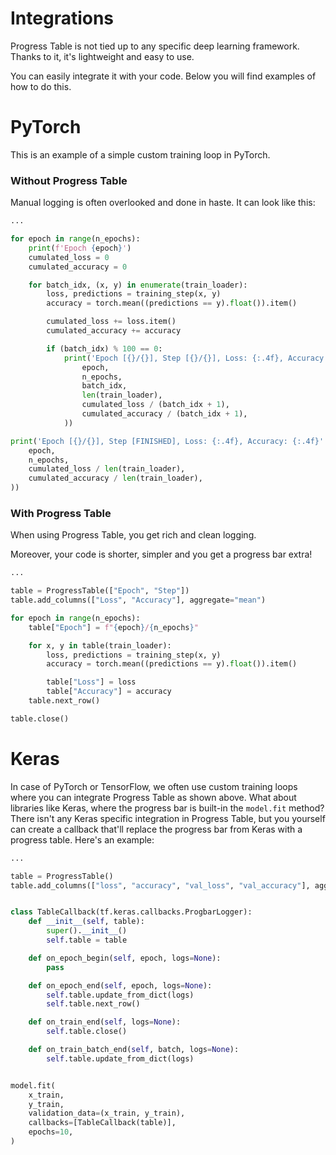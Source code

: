 # Integrations

Progress Table is not tied up to any specific deep learning framework.
Thanks to it, it's lightweight and easy to use.

You can easily integrate it with your code. Below you will find examples of how to do this.

# PyTorch

This is an example of a simple custom training loop in PyTorch.

### Without Progress Table

Manual logging is often overlooked and done in haste. It can look like this:

```python
...

for epoch in range(n_epochs):
    print(f'Epoch {epoch}')
    cumulated_loss = 0
    cumulated_accuracy = 0

    for batch_idx, (x, y) in enumerate(train_loader):
        loss, predictions = training_step(x, y)
        accuracy = torch.mean((predictions == y).float()).item()

        cumulated_loss += loss.item()
        cumulated_accuracy += accuracy

        if (batch_idx) % 100 == 0:
            print('Epoch [{}/{}], Step [{}/{}], Loss: {:.4f}, Accuracy: {:.4f}'.format(
                epoch,
                n_epochs,
                batch_idx,
                len(train_loader),
                cumulated_loss / (batch_idx + 1),
                cumulated_accuracy / (batch_idx + 1),
            ))

print('Epoch [{}/{}], Step [FINISHED], Loss: {:.4f}, Accuracy: {:.4f}'.format(
    epoch,
    n_epochs,
    cumulated_loss / len(train_loader),
    cumulated_accuracy / len(train_loader),
))
```

### With Progress Table

When using Progress Table, you get rich and clean logging.

Moreover, your code is shorter, simpler and you get a progress bar extra!

```python
...

table = ProgressTable(["Epoch", "Step"])
table.add_columns(["Loss", "Accuracy"], aggregate="mean")

for epoch in range(n_epochs):
    table["Epoch"] = f"{epoch}/{n_epochs}"

    for x, y in table(train_loader):
        loss, predictions = training_step(x, y)
        accuracy = torch.mean((predictions == y).float()).item()

        table["Loss"] = loss
        table["Accuracy"] = accuracy
    table.next_row()

table.close()
```

# Keras

In case of PyTorch or TensorFlow, we often use custom training loops 
where you can integrate Progress Table as shown above.
What about libraries like Keras, where the progress bar is built-in the `model.fit` method?
There isn't any Keras specific integration in Progress Table,
but you yourself can create a callback that'll replace the progress bar from Keras
with a progress table.
Here's an example:

```python
...

table = ProgressTable()
table.add_columns(["loss", "accuracy", "val_loss", "val_accuracy"], aggregate="mean")


class TableCallback(tf.keras.callbacks.ProgbarLogger):
    def __init__(self, table):
        super().__init__()
        self.table = table

    def on_epoch_begin(self, epoch, logs=None):
        pass

    def on_epoch_end(self, epoch, logs=None):
        self.table.update_from_dict(logs)
        self.table.next_row()

    def on_train_end(self, logs=None):
        self.table.close()

    def on_train_batch_end(self, batch, logs=None):
        self.table.update_from_dict(logs)


model.fit(
    x_train,
    y_train,
    validation_data=(x_train, y_train),
    callbacks=[TableCallback(table)],
    epochs=10,
)
```
